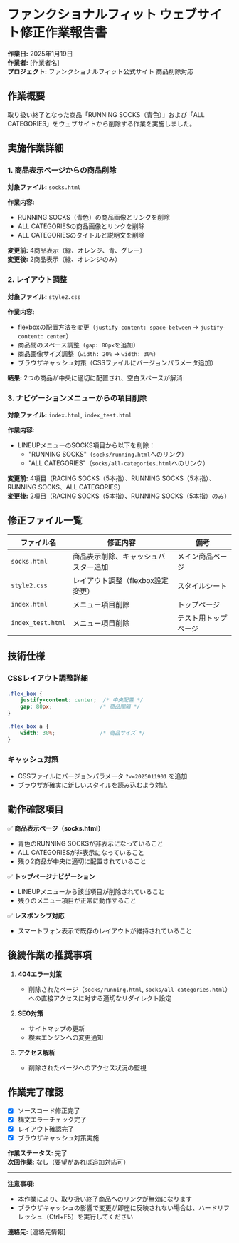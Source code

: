 # ファンクショナルフィット ウェブサイト修正作業報告書

**作業日:** 2025年1月19日  
**作業者:** [作業者名]  
**プロジェクト:** ファンクショナルフィット公式サイト 商品削除対応

## 作業概要

取り扱い終了となった商品「RUNNING SOCKS（青色）」および「ALL CATEGORIES」をウェブサイトから削除する作業を実施しました。

## 実施作業詳細

### 1. 商品表示ページからの商品削除
**対象ファイル:** `socks.html`

**作業内容:**
- RUNNING SOCKS（青色）の商品画像とリンクを削除
- ALL CATEGORIESの商品画像とリンクを削除
- ALL CATEGORIESのタイトルと説明文を削除

**変更前:** 4商品表示（緑、オレンジ、青、グレー）  
**変更後:** 2商品表示（緑、オレンジのみ）

### 2. レイアウト調整
**対象ファイル:** `style2.css`

**作業内容:**
- flexboxの配置方法を変更（`justify-content: space-between` → `justify-content: center`）
- 商品間のスペース調整（`gap: 80px`を追加）
- 商品画像サイズ調整（`width: 20%` → `width: 30%`）
- ブラウザキャッシュ対策（CSSファイルにバージョンパラメータ追加）

**結果:** 2つの商品が中央に適切に配置され、空白スペースが解消

### 3. ナビゲーションメニューからの項目削除
**対象ファイル:** `index.html`, `index_test.html`

**作業内容:**
- LINEUPメニューのSOCKS項目から以下を削除：
  - "RUNNING SOCKS"（`socks/running.html`へのリンク）
  - "ALL CATEGORIES"（`socks/all-categories.html`へのリンク）

**変更前:** 4項目（RACING SOCKS（5本指）、RUNNING SOCKS（5本指）、RUNNING SOCKS、ALL CATEGORIES）  
**変更後:** 2項目（RACING SOCKS（5本指）、RUNNING SOCKS（5本指）のみ）

## 修正ファイル一覧

| ファイル名 | 修正内容 | 備考 |
|-----------|----------|------|
| `socks.html` | 商品表示削除、キャッシュバスター追加 | メイン商品ページ |
| `style2.css` | レイアウト調整（flexbox設定変更） | スタイルシート |
| `index.html` | メニュー項目削除 | トップページ |
| `index_test.html` | メニュー項目削除 | テスト用トップページ |

## 技術仕様

### CSSレイアウト調整詳細
```css
.flex_box {
    justify-content: center;  /* 中央配置 */
    gap: 80px;               /* 商品間隔 */
}

.flex_box a {
    width: 30%;              /* 商品サイズ */
}
```

### キャッシュ対策
- CSSファイルにバージョンパラメータ `?v=2025011901` を追加
- ブラウザが確実に新しいスタイルを読み込むよう対応

## 動作確認項目

✅ **商品表示ページ（socks.html）**
- 青色のRUNNING SOCKSが非表示になっていること
- ALL CATEGORIESが非表示になっていること
- 残り2商品が中央に適切に配置されていること

✅ **トップページナビゲーション**
- LINEUPメニューから該当項目が削除されていること
- 残りのメニュー項目が正常に動作すること

✅ **レスポンシブ対応**
- スマートフォン表示で既存のレイアウトが維持されていること

## 後続作業の推奨事項

1. **404エラー対策**
   - 削除されたページ（`socks/running.html`, `socks/all-categories.html`）への直接アクセスに対する適切なリダイレクト設定

2. **SEO対策**
   - サイトマップの更新
   - 検索エンジンへの変更通知

3. **アクセス解析**
   - 削除されたページへのアクセス状況の監視

## 作業完了確認

- [x] ソースコード修正完了
- [x] 構文エラーチェック完了
- [x] レイアウト確認完了
- [x] ブラウザキャッシュ対策実施

**作業ステータス:** 完了  
**次回作業:** なし（要望があれば追加対応可）

---

**注意事項:**
- 本作業により、取り扱い終了商品へのリンクが無効になります
- ブラウザキャッシュの影響で変更が即座に反映されない場合は、ハードリフレッシュ（Ctrl+F5）を実行してください

**連絡先:** [連絡先情報]